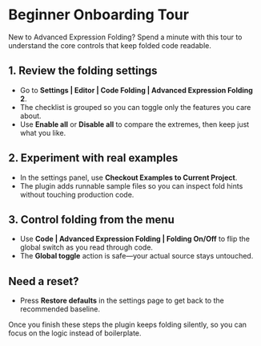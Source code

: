 # Beginner Onboarding Tour

New to Advanced Expression Folding? Spend a minute with this tour to understand the core controls that keep folded code readable.

## 1. Review the folding settings
- Go to **Settings | Editor | Code Folding | Advanced Expression Folding 2**.
- The checklist is grouped so you can toggle only the features you care about.
- Use **Enable all** or **Disable all** to compare the extremes, then keep just what you like.

## 2. Experiment with real examples
- In the settings panel, use **Checkout Examples to Current Project**.
- The plugin adds runnable sample files so you can inspect fold hints without touching production code.

## 3. Control folding from the menu
- Use **Code | Advanced Expression Folding | Folding On/Off** to flip the global switch as you read through code.
- The **Global toggle** action is safe—your actual source stays untouched.

## Need a reset?
- Press **Restore defaults** in the settings page to get back to the recommended baseline.

Once you finish these steps the plugin keeps folding silently, so you can focus on the logic instead of boilerplate.
